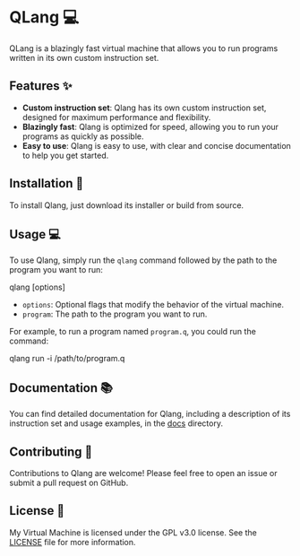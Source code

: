 # QLang 💻

QLang is a blazingly fast virtual machine that allows you to run programs written in its own custom instruction set.

## Features ✨

- **Custom instruction set**: Qlang has its own custom instruction set, designed for maximum performance and flexibility.
- **Blazingly fast**: Qlang is optimized for speed, allowing you to run your programs as quickly as possible.
- **Easy to use**: Qlang is easy to use, with clear and concise documentation to help you get started.

## Installation 💾

To install Qlang, just download its installer or build from source.

## Usage 💻

To use Qlang, simply run the `qlang` command followed by the path to the program you want to run:

qlang [options] <program>


- `options`: Optional flags that modify the behavior of the virtual machine.
- `program`: The path to the program you want to run.

For example, to run a program named `program.q`, you could run the command:

qlang run -i /path/to/program.q

## Documentation 📚

You can find detailed documentation for Qlang, including a description of its instruction set and usage examples, in the [docs](./DOCS.md) directory.

## Contributing 🤝

Contributions to Qlang are welcome! Please feel free to open an issue or submit a pull request on GitHub.

## License 📜

My Virtual Machine is licensed under the GPL v3.0 license. See the [LICENSE](./LICENSE) file for more information.
